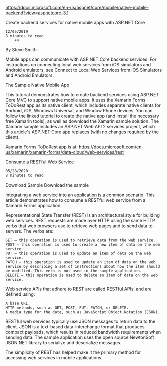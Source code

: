 https://docs.microsoft.com/en-us/aspnet/core/mobile/native-mobile-backend?view=aspnetcore-3.1

Create backend services for native mobile apps with ASP.NET Core

    12/05/2019
    8 minutes to read
        +4 

By Steve Smith

Mobile apps can communicate with ASP.NET Core backend services. For instructions on connecting local web services from iOS simulators and Android emulators, see Connect to Local Web Services from iOS Simulators and Android Emulators.

The Sample Native Mobile App

This tutorial demonstrates how to create backend services using ASP.NET Core MVC to support native mobile apps. It uses the Xamarin Forms ToDoRest app as its native client, which includes separate native clients for Android, iOS, Windows Universal, and Window Phone devices. You can follow the linked tutorial to create the native app (and install the necessary free Xamarin tools), as well as download the Xamarin sample solution. The Xamarin sample includes an ASP.NET Web API 2 services project, which this article's ASP.NET Core app replaces (with no changes required by the client).

Xamarin Forms ToDoRest app is at:
https://docs.microsoft.com/en-us/xamarin/xamarin-forms/data-cloud/web-services/rest

Consume a RESTful Web Service

    05/28/2020
    8 minutes to read

Download Sample Download the sample

Integrating a web service into an application is a common scenario. This article demonstrates how to consume a RESTful web service from a Xamarin.Forms application.

Representational State Transfer (REST) is an architectural style for building web services. REST requests are made over HTTP using the same HTTP verbs that web browsers use to retrieve web pages and to send data to servers. The verbs are:

    GET – this operation is used to retrieve data from the web service.
    POST – this operation is used to create a new item of data on the web service.
    PUT – this operation is used to update an item of data on the web service.
    PATCH – this operation is used to update an item of data on the web service by describing a set of instructions about how the item should be modified. This verb is not used in the sample application.
    DELETE – this operation is used to delete an item of data on the web service.

Web service APIs that adhere to REST are called RESTful APIs, and are defined using:

    A base URI.
    HTTP methods, such as GET, POST, PUT, PATCH, or DELETE.
    A media type for the data, such as JavaScript Object Notation (JSON).

RESTful web services typically use JSON messages to return data to the client. JSON is a text-based data-interchange format that produces compact payloads, which results in reduced bandwidth requirements when sending data. The sample application uses the open source NewtonSoft JSON.NET library to serialize and deserialize messages.

The simplicity of REST has helped make it the primary method for accessing web services in mobile applications.